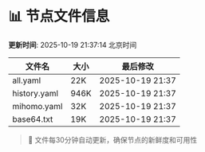 # 📊 节点文件信息

**更新时间**: 2025-10-19 21:37:14 北京时间

| 文件名 | 大小 | 最后修改 |
|--------|------|----------|
| all.yaml | 22K | 2025-10-19 21:37 |
| history.yaml | 946K | 2025-10-19 21:37 |
| mihomo.yaml | 32K | 2025-10-19 21:37 |
| base64.txt | 19K | 2025-10-19 21:37 |

> 🔄 文件每30分钟自动更新，确保节点的新鲜度和可用性

